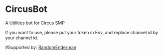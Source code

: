 # CircusBot
A Utilities bot for Circus SMP

If you want to use, please put your token in Env, and replace channel id by your channel id.


#Supported by: [RandomEnderman](https://github.com/coderenderman99)
